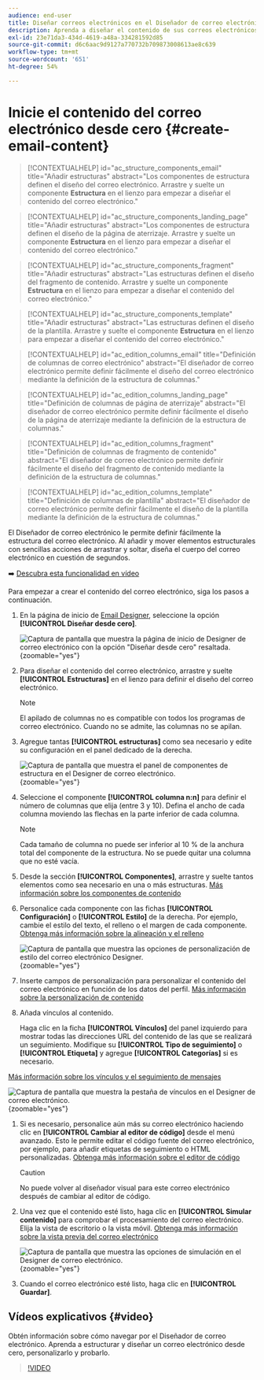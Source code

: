 ```yaml
---
audience: end-user
title: Diseñar correos electrónicos en el Diseñador de correo electrónico
description: Aprenda a diseñar el contenido de sus correos electrónicos desde cero
exl-id: 23e71da3-434d-4619-a48a-334281592d85
source-git-commit: d6c6aac9d9127a770732b709873008613ae8c639
workflow-type: tm+mt
source-wordcount: '651'
ht-degree: 54%

---
```


# Inicie el contenido del correo electrónico desde cero {#create-email-content}

>[!CONTEXTUALHELP]
>id="ac_structure_components_email"
>title="Añadir estructuras"
>abstract="Los componentes de estructura definen el diseño del correo electrónico. Arrastre y suelte un componente **Estructura** en el lienzo para empezar a diseñar el contenido del correo electrónico."

>[!CONTEXTUALHELP]
>id="ac_structure_components_landing_page"
>title="Añadir estructuras"
>abstract="Los componentes de estructura definen el diseño de la página de aterrizaje. Arrastre y suelte un componente **Estructura** en el lienzo para empezar a diseñar el contenido del correo electrónico."

>[!CONTEXTUALHELP]
>id="ac_structure_components_fragment"
>title="Añadir estructuras"
>abstract="Las estructuras definen el diseño del fragmento de contenido. Arrastre y suelte un componente **Estructura** en el lienzo para empezar a diseñar el contenido del correo electrónico."

>[!CONTEXTUALHELP]
>id="ac_structure_components_template"
>title="Añadir estructuras"
>abstract="Las estructuras definen el diseño de la plantilla. Arrastre y suelte el componente **Estructura** en el lienzo para empezar a diseñar el contenido del correo electrónico."

>[!CONTEXTUALHELP]
>id="ac_edition_columns_email"
>title="Definición de columnas de correo electrónico"
>abstract="El diseñador de correo electrónico permite definir fácilmente el diseño del correo electrónico mediante la definición de la estructura de columnas."

>[!CONTEXTUALHELP]
>id="ac_edition_columns_landing_page"
>title="Definición de columnas de página de aterrizaje"
>abstract="El diseñador de correo electrónico permite definir fácilmente el diseño de la página de aterrizaje mediante la definición de la estructura de columnas."

>[!CONTEXTUALHELP]
>id="ac_edition_columns_fragment"
>title="Definición de columnas de fragmento de contenido"
>abstract="El diseñador de correo electrónico permite definir fácilmente el diseño del fragmento de contenido mediante la definición de la estructura de columnas."

>[!CONTEXTUALHELP]
>id="ac_edition_columns_template"
>title="Definición de columnas de plantilla"
>abstract="El diseñador de correo electrónico permite definir fácilmente el diseño de la plantilla mediante la definición de la estructura de columnas."

El Diseñador de correo electrónico le permite definir fácilmente la estructura del correo electrónico. Al añadir y mover elementos estructurales con sencillas acciones de arrastrar y soltar, diseña el cuerpo del correo electrónico en cuestión de segundos.

➡️ [Descubra esta funcionalidad en vídeo](#video)

Para empezar a crear el contenido del correo electrónico, siga los pasos a continuación.

1. En la página de inicio de [Email Designer](get-started-email-designer.md#start-authoring), seleccione la opción **[!UICONTROL Diseñar desde cero]**.

   ![Captura de pantalla que muestra la página de inicio de Designer de correo electrónico con la opción &quot;Diseñar desde cero&quot; resaltada.](assets/email_designer-from-scratch.png){zoomable="yes"}

1. Para diseñar el contenido del correo electrónico, arrastre y suelte **[!UICONTROL Estructuras]** en el lienzo para definir el diseño del correo electrónico.

   >[!NOTE]
   >
   >El apilado de columnas no es compatible con todos los programas de correo electrónico. Cuando no se admite, las columnas no se apilan.

1. Agregue tantas **[!UICONTROL estructuras]** como sea necesario y edite su configuración en el panel dedicado de la derecha.

   ![Captura de pantalla que muestra el panel de componentes de estructura en el Designer de correo electrónico.](assets/email_designer_structure_components.png){zoomable="yes"}

1. Seleccione el componente **[!UICONTROL columna n:n]** para definir el número de columnas que elija (entre 3 y 10). Defina el ancho de cada columna moviendo las flechas en la parte inferior de cada columna.

   >[!NOTE]
   >
   >Cada tamaño de columna no puede ser inferior al 10 % de la anchura total del componente de la estructura. No se puede quitar una columna que no esté vacía.

1. Desde la sección **[!UICONTROL Componentes]**, arrastre y suelte tantos elementos como sea necesario en una o más estructuras. [Más información sobre los componentes de contenido](content-components.md)

1. Personalice cada componente con las fichas **[!UICONTROL Configuración]** o **[!UICONTROL Estilo]** de la derecha. Por ejemplo, cambie el estilo del texto, el relleno o el margen de cada componente. [Obtenga más información sobre la alineación y el relleno](alignment-and-padding.md)

   ![Captura de pantalla que muestra las opciones de personalización de estilo del correo electrónico Designer.](assets/email_designer-styles.png){zoomable="yes"}

1. Inserte campos de personalización para personalizar el contenido del correo electrónico en función de los datos del perfil. [Más información sobre la personalización de contenido](../personalization/personalize.md)

1. Añada vínculos al contenido.

   Haga clic en la ficha **[!UICONTROL Vínculos]** del panel izquierdo para mostrar todas las direcciones URL del contenido de las que se realizará un seguimiento. Modifique su **[!UICONTROL Tipo de seguimiento]** o **[!UICONTROL Etiqueta]** y agregue **[!UICONTROL Categorías]** si es necesario.

[Más información sobre los vínculos y el seguimiento de mensajes](message-tracking.md)

   ![Captura de pantalla que muestra la pestaña de vínculos en el Designer de correo electrónico.](assets/email_designer-links.png){zoomable="yes"}

1. Si es necesario, personalice aún más su correo electrónico haciendo clic en **[!UICONTROL Cambiar al editor de código]** desde el menú avanzado. Esto le permite editar el código fuente del correo electrónico, por ejemplo, para añadir etiquetas de seguimiento o HTML personalizadas. [Obtenga más información sobre el editor de código](code-content.md)

   >[!CAUTION]
   >
   >No puede volver al diseñador visual para este correo electrónico después de cambiar al editor de código.

1. Una vez que el contenido esté listo, haga clic en **[!UICONTROL Simular contenido]** para comprobar el procesamiento del correo electrónico. Elija la vista de escritorio o la vista móvil. [Obtenga más información sobre la vista previa del correo electrónico](../preview-test/preview-test.md)

   ![Captura de pantalla que muestra las opciones de simulación en el Designer de correo electrónico.](assets/email_designer-simulate.png){zoomable="yes"}

1. Cuando el correo electrónico esté listo, haga clic en **[!UICONTROL Guardar]**.

## Vídeos explicativos {#video}

Obtén información sobre cómo navegar por el Diseñador de correo electrónico. Aprenda a estructurar y diseñar un correo electrónico desde cero, personalizarlo y probarlo.

>[!VIDEO](https://video.tv.adobe.com/v/3453568/?quality=12&captions=spa)